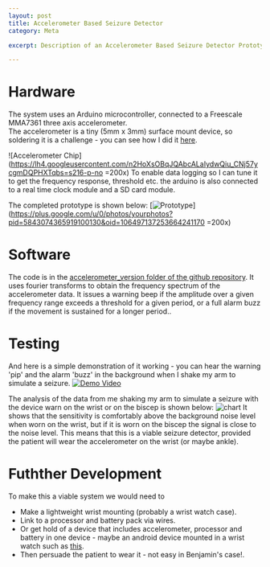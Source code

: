 ```yaml
---
layout: post
title: Accelerometer Based Seizure Detector
category: Meta

excerpt: Description of an Accelerometer Based Seizure Detector Prototype.

---
```


# Hardware
The system uses an Arduino microcontroller, connected to a Freescale MMA7361 three axis accelerometer.   
The accelerometer is a tiny (5mm x 3mm) surface mount device, so soldering it is a challenge - you can see how I did it [here](http://nerdytoad.blogspot.co.uk/2013/02/soldering-onto-surface-mount-ics.html).

![Accelerometer Chip](https://lh4.googleusercontent.com/n2HoXsOBqJQAbcALaIydwQiu_CNj57ycgmDQPHXTqbs=s216-p-no =200x)
To enable data logging so I can tune it to get the frequency response, threshold etc. the arduino is also connected to a real time clock module and a SD card module.

The completed prototype is shown below:
[![Prototype](https://lh5.googleusercontent.com/Cu5eJ3uqflvnI4a-aiFnALWesHUGRBbf5M2B8ivMoGY=s216-p-no)](https://plus.google.com/u/0/photos/yourphotos?pid=5843074365919100130&oid=106497137253664241170 =200x)

# Software
The code is in the [accelerometer_version folder of the github repository](https://github.com/jones139/OpenSeizureDetector/tree/master/accelerometer_version).
It uses fourier transforms to obtain the frequency spectrum of the accelerometer data.  It issues a warning beep if the amplitude over a given frequency range exceeds a threshold for a given period, or a full alarm buzz if the movement is sustained for a longer period..

# Testing
And here is a simple demonstration of it working - you can hear the warning 'pip' and the alarm 'buzz' in the background when I shake my arm to simulate a seizure. 
[![Demo Video](https://lh3.googleusercontent.com/e9RF1-CexlMlUvNHQBvaK8PIdPpEoiF5q_8MGxw_aaQ=s216-p-no)](https://plus.google.com/u/0/photos/yourphotos?pid=5843066251226050578&oid=106497137253664241170)

The analysis of the data from me shaking my arm to simulate a seizure with the device warn on the wrist or on the biscep is shown below:
![chart](https://lh4.googleusercontent.com/8J4-USZfbs1DFzxRUbRSvSEd93HSY_LM13jhw3tfxbk=s216-p-no)
It shows that the sensitivity is comfortably above the background noise level when worn on the wrist, but if it is worn on the biscep the signal is close to the noise level.   This means that this is a viable seizure detector, provided the patient will wear the accelerometer on the wrist (or maybe ankle).

# Futhther Development
To make this a viable system we would need to

* Make a lightweight wrist mounting (probably a wrist watch case).
* Link to a processor and battery pack via wires.
* Or get hold of a device that includes accelerometer, processor and battery in one device - maybe an android device mounted in a wrist watch such as [this](http://www.ebay.co.uk/itm/NEW-White-Z1-Android-Wrist-Watch-Mobile-Phone-WiFi-GPS-2-0-TFT-Touch-Screen-8GB-/151055243441).
* Then persuade the patient to wear it - not easy in Benjamin's case!.


